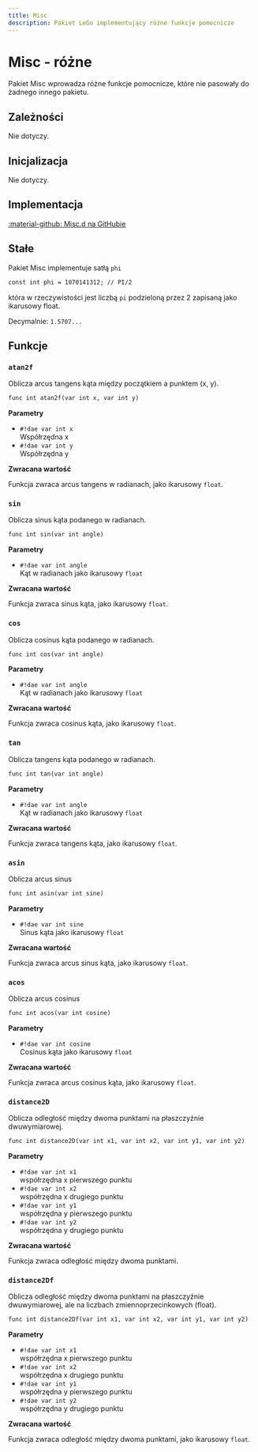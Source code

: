 ```yaml
---
title: Misc
description: Pakiet LeGo implementujący różne funkcje pomocnicze
---
```

# Misc - różne
Pakiet Misc wprowadza różne funkcje pomocnicze, które nie pasowały do żadnego innego pakietu.

## Zależności  
Nie dotyczy.

## Inicjalizacja
Nie dotyczy.

## Implementacja
[:material-github: Misc.d na GitHubie](https://github.com/Lehona/LeGo/blob/dev/Misc.d)

## Stałe
Pakiet Misc implementuje satłą `phi`
```dae
const int phi = 1070141312; // PI/2
```
która w rzeczywistości jest liczbą `pi` podzieloną przez 2 zapisaną jako ikarusowy float.

Decymalnie: `1.5707...`


## Funkcje

### `atan2f`
Oblicza arcus tangens kąta między początkiem a punktem (x, y).
```dae
func int atan2f(var int x, var int y)
```
**Parametry**

- `#!dae var int x`  
    Współrzędna x
- `#!dae var int y`  
    Współrzędna y

**Zwracana wartość**

Funkcja zwraca arcus tangens w radianach, jako ikarusowy `float`.

### `sin`
Oblicza sinus kąta podanego w radianach.
```dae
func int sin(var int angle)
```
**Parametry**

- `#!dae var int angle`  
    Kąt w radianach jako ikarusowy `float`

**Zwracana wartość**

Funkcja zwraca sinus kąta, jako ikarusowy `float`.

### `cos`
Oblicza cosinus kąta podanego w radianach.
```dae
func int cos(var int angle)
```
**Parametry**

- `#!dae var int angle`  
    Kąt w radianach jako ikarusowy `float`

**Zwracana wartość**

Funkcja zwraca cosinus kąta, jako ikarusowy `float`.


### `tan`
Oblicza tangens kąta podanego w radianach.
```dae
func int tan(var int angle)
```
**Parametry**

- `#!dae var int angle`  
    Kąt w radianach jako ikarusowy `float`

**Zwracana wartość**

Funkcja zwraca tangens kąta, jako ikarusowy `float`.

### `asin`
Oblicza arcus sinus
```dae
func int asin(var int sine)
```
**Parametry**

- `#!dae var int sine`  
    Sinus kąta jako ikarusowy `float`

**Zwracana wartość**

Funkcja zwraca arcus sinus kąta, jako ikarusowy `float`.

### `acos`
Oblicza arcus cosinus
```dae
func int acos(var int cosine)
```
**Parametry**

- `#!dae var int cosine`  
    Cosinus kąta jako ikarusowy `float`

**Zwracana wartość**

Funkcja zwraca arcus cosinus kąta, jako ikarusowy `float`.


### `distance2D`
Oblicza odległość między dwoma punktami na płaszczyźnie dwuwymiarowej.
```dae
func int distance2D(var int x1, var int x2, var int y1, var int y2)
```
**Parametry**

- `#!dae var int x1`  
    współrzędna x pierwszego punktu
- `#!dae var int x2`  
    współrzędna x drugiego punktu
- `#!dae var int y1`  
    współrzędna y pierwszego punktu
- `#!dae var int y2`  
    współrzędna y drugiego punktu

**Zwracana wartość**

Funkcja zwraca odległość między dwoma punktami.


### `distance2Df`
Oblicza odległość między dwoma punktami na płaszczyźnie dwuwymiarowej, ale na liczbach zmiennoprzecinkowych (float).
```dae
func int distance2Df(var int x1, var int x2, var int y1, var int y2)
```
**Parametry**

- `#!dae var int x1`  
    współrzędna x pierwszego punktu
- `#!dae var int x2`  
    współrzędna x drugiego punktu
- `#!dae var int y1`  
    współrzędna y pierwszego punktu
- `#!dae var int y2`  
    współrzędna y drugiego punktu

**Zwracana wartość**

Funkcja zwraca odległość między dwoma punktami, jako ikarusowy `float`.


